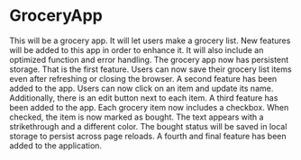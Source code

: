 # GroceryApp
This will be a grocery app. It will let users make a grocery list. New features will be added to this app in order to enhance it. It will also include an optimized function and error handling. The grocery app now has persistent storage. That is the first feature. Users can now save their grocery list items even after refreshing or closing the browser. A second feature has been added to the app. Users can now click on an item and update its name. Additionally, there is an edit button next to each item. A third feature has been added to the app. Each grocery item now includes a checkbox. When checked, the item is now marked as bought. The text appears with a strikethrough and a different color. The bought status will be saved in local storage to persist across page reloads. A fourth and final feature has been added to the application. 
